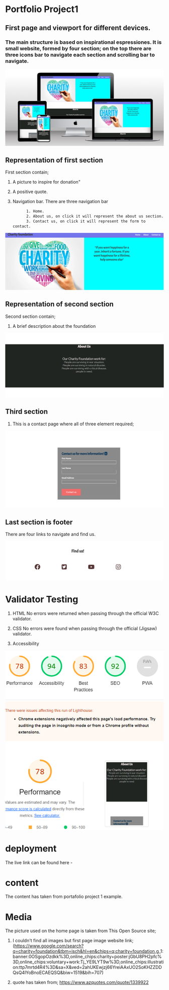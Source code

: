 # Portfolio Project1

## First page and viewport for different devices.

### The main structure is based on inspirational espressiones. It is small website, formed by four section; on the top there are three icons bar to navigate each section and scrolling bar to navigate.

![alt text](assets/images/screenshot_of_full_page.png)

## Representation of first section

First section contain;

1. A picture to inspire for donation"

2. A positive quote.

3. Navigation bar. There are three navigation bar
             
             1. Home.
             2. About us, on click it will represent the about us section.
             3. Contact us, on click it will represent the form to contact.

![alt text](assets/images/page1.png)

## Representation of second section

Second section contain;

1. A brief description about the foundation

![alt text](assets/images/page_2.png)

## Third section

1. This is a contact page where all of three element required;


![alt text](assets/images/page_3.png)

## Last section is footer

There are four links to navigate and find us.

![alt text](assets/images/footer.png)

# Validator Testing

1. HTML
   No errors were returned when passing through the official W3C validator.

2. CSS
   No errors were found when passing through the official (Jigsaw) validator.

3. Accessibility

![alt text](assets/images/Accessibility1.png)

# deployment

The live link can be found here - 

# content

The content has taken from portafolio project 1 example.

# Media

The picture used on the home page is taken from This Open Source site;

1. I couldn't find all images but first page image website link; (<https://www.google.com/search?q=charity+foundation&tbm=isch&hl=en&chips=q:charity+foundation>,g_1:banner:0OSgopOzdkk%3D,online_chips:charity+poster:jGbU8PH2pfc%3D,online_chips:voluntary+work:Tj_YE9LYT9w%3D,online_chips:illustration:ttp7mrtd4R4%3D&sa=X&ved=2ahUKEwjzj66YreiAAxUO2SoKHZZDDQsQ4lYoBnoECAEQSQ&biw=1519&bih=707)

2. quote has taken from; <https://www.azquotes.com/quote/1339922>
